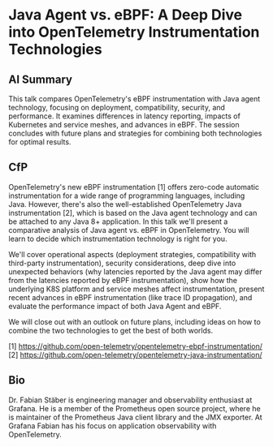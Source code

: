 Java Agent vs. eBPF: A Deep Dive into OpenTelemetry Instrumentation Technologies
================================================================================

AI Summary
----------

This talk compares OpenTelemetry's eBPF instrumentation with Java agent technology, focusing on deployment, compatibility, security, and performance. It examines differences in latency reporting, impacts of Kubernetes and service meshes, and advances in eBPF. The session concludes with future plans and strategies for combining both technologies for optimal results.

CfP
---

OpenTelemetry's new eBPF instrumentation [1] offers zero-code automatic instrumentation for a wide range of programming languages, including Java. However, there's also the well-established OpenTelemetry Java instrumentation [2], which is based on the Java agent technology and can be attached to any Java 8+ application. In this talk we'll present a comparative analysis of Java agent vs. eBPF in OpenTelemetry. You will learn to decide which instrumentation technology is right for you.

We'll cover operational aspects (deployment strategies, compatibility with third-party instrumentation), security considerations, deep dive into unexpected behaviors (why latencies reported by the Java agent may differ from the latencies reported by eBPF instrumentation), show how the underlying K8S platform and service meshes affect instrumentation, present recent advances in eBPF instrumentation (like trace ID propagation), and evaluate the performance impact of both Java Agent and eBPF.

We will close out with an outlook on future plans, including ideas on how to combine the two technologies to get the best of both worlds.

[1] https://github.com/open-telemetry/opentelemetry-ebpf-instrumentation/
[2] https://github.com/open-telemetry/opentelemetry-java-instrumentation/

Bio
---

Dr. Fabian Stäber is engineering manager and observability enthusiast at Grafana. He is a member of the Prometheus open source project, where he is maintainer of the Prometheus Java client library and the JMX exporter. At Grafana Fabian has his focus on application observability with OpenTelemetry.
